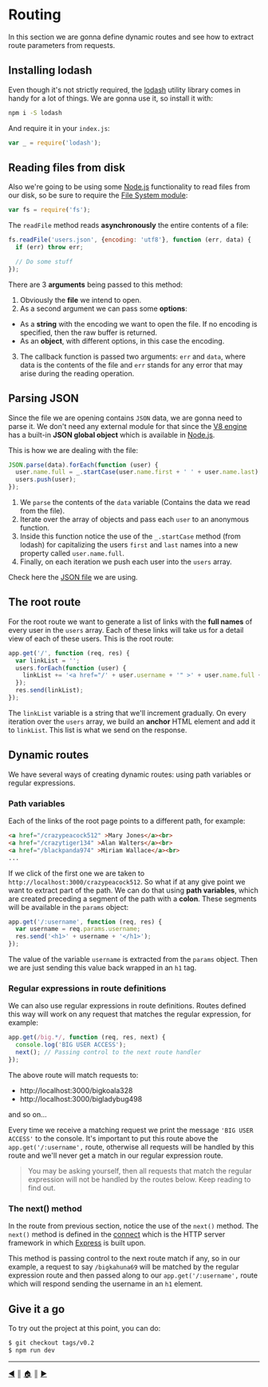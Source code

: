 # Routing
In this section we are gonna define dynamic routes and see how to extract route parameters from requests.

## Installing lodash
Even though it's not strictly required, the [lodash][4] utility library comes in handy for a lot of things. We are gonna use it, so install it with:
```bash
npm i -S lodash
```

And require it in your `index.js`:
```js
var _ = require('lodash');
```

## Reading files from disk
Also we're going to be using some [Node.js][2] functionality to read files from our disk, so be sure to require the [File System module][3]:
```js
var fs = require('fs');
```

The `readFile` method reads **asynchronously** the entire contents of a file:

```js
fs.readFile('users.json', {encoding: 'utf8'}, function (err, data) {
  if (err) throw err;

  // Do some stuff
});
```

There are 3 **arguments** being passed to this method:

1. Obviously the **file** we intend to open.
2. As a second argument we can pass some **options**:

  * As a **string** with the encoding we want to open the file. If no encoding is specified, then the raw buffer is returned.
  * As an **object**, with different options, in this case the encoding.

3. The callback function is passed two arguments: `err` and `data`, where data is the contents of the file and `err` stands for any error that may arise during the reading operation.

## Parsing JSON
Since the file we are opening contains `JSON` data, we are gonna need to parse it. We don't need any external module for that since the [V8 engine][5] has a built-in **JSON global object** which is available in [Node.js][2].

This is how we are dealing with the file:
```js
JSON.parse(data).forEach(function (user) {
  user.name.full = _.startCase(user.name.first + ' ' + user.name.last);
  users.push(user);
});
```
1. We `parse` the contents of the `data` variable (Contains the data we read from the file).
2. Iterate over the array of objects and pass each `user` to an anonymous function.
3. Inside this function notice the use of the `_.startCase` method (from lodash) for capitalizing the users `first` and `last` names into a new property called `user.name.full`.
4. Finally, on each iteration we push each user into the `users` array.

Check here the [JSON file](../users.json) we are using.

## The root route
For the root route we want to generate a list of links with the **full names** of every user in the `users` array. Each of these links will take us for a detail view of each of these users. This is the root route:

```js
app.get('/', function (req, res) {
  var linkList = '';
  users.forEach(function (user) {
    linkList += '<a href="/' + user.username + '" >' + user.name.full + '</a><br>';
  });
  res.send(linkList);
});
```

The `linkList` variable is a string that we'll increment gradually. On every iteration over the `users` array, we build an **anchor** HTML element and add it to `linkList`. This list is what we send on the response.

## Dynamic routes
We have several ways of creating dynamic routes: using path variables or regular expressions.

### Path variables
Each of the links of the root page points to a different path, for example:
```html
<a href="/crazypeacock512" >Mary Jones</a><br>
<a href="/crazytiger134" >Alan Walters</a><br>
<a href="/blackpanda974" >Miriam Wallace</a><br>
...
```
If we click of the first one we are taken to `http://localhost:3000/crazypeacock512`. So what if at any give point we want to extract part of the path. We can do that using **path variables**, which are created preceding a segment of the path with a **colon**. These segments will be available in the `params` object:

```js
app.get('/:username', function (req, res) {
  var username = req.params.username;
  res.send('<h1>' + username + '</h1>');
});
```
The value of the variable `username` is extracted from the `params` object. Then we are just sending this value back wrapped in an `h1` tag.

### Regular expressions in route definitions
We can also use regular expressions in route definitions. Routes defined this way will work on any request that matches the regular expression, for example:

```js
app.get(/big.*/, function (req, res, next) {
  console.log('BIG USER ACCESS');
  next(); // Passing control to the next route handler
});
```
The above route will match requests to:

* http://localhost:3000/bigkoala328
* http://localhost:3000/bigladybug498

and so on...

Every time we receive a matching request we print the message `'BIG USER ACCESS'` to the console. It's important to put this route above the `app.get('/:username',` route, otherwise all requests will be handled by this route and we'll never get a match in our regular expression route.

> You may be asking yourself, then all requests that match the regular expression will not be handled by the routes below. Keep reading to find out.

### The next() method
In the route from previous section, notice the use of the `next()` method. The `next()` method is defined in the [connect][6] which is the HTTP server framework in which [Express][1] is built upon.

This method is passing control to the next route match if any, so in our example, a request to say `/bigkahuna69` will be matched by the regular expression route and then passed along to our `app.get('/:username',` route which will respond sending the username in an `h1` element.

## Give it a go
To try out the project at this point, you can do:
```bash
$ git checkout tags/v0.2
$ npm run dev
```

---
[:arrow_backward:][back] ║ [:house:][home] ║ [:arrow_forward:][next]

<!-- navigation -->
[home]: ../README.md
[back]: hello-world.md
[next]: #

<!-- links -->
[1]: http://expressjs.com/en/index.html
[2]: https://nodejs.org/en/
[3]: https://nodejs.org/api/fs.html#fs_fs_open_path_flags_mode_callback
[4]: https://lodash.com/
[5]: https://code.google.com/p/v8/
[6]: https://github.com/senchalabs/connect
